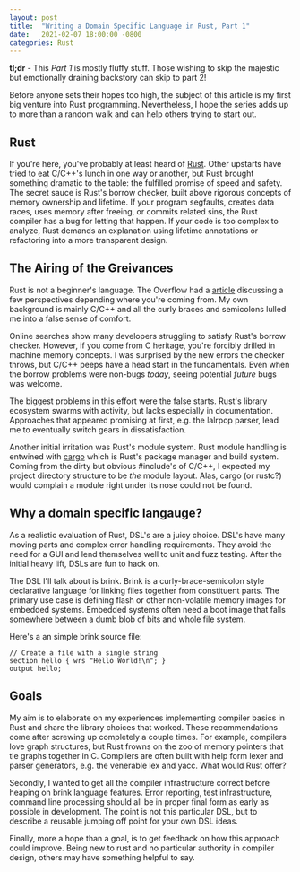 ```yaml
---
layout: post
title:  "Writing a Domain Specific Language in Rust, Part 1"
date:   2021-02-07 18:00:00 -0800
categories: Rust
---
```


**tl;dr** - This _Part 1_ is mostly fluffy stuff.  Those wishing to skip the majestic but emotionally draining backstory can skip to part 2!

Before anyone sets their hopes too high, the subject of this article is my first big venture into Rust programming.  Nevertheless, I hope the series adds up to more than a random walk and can help others trying to start out.

## Rust

If you're here, you've probably at least heard of [Rust](ttps://www.rust-lang.org). Other upstarts have tried to eat C/C++'s lunch in one way or another, but Rust brought something dramatic to the table: the fulfilled promise of speed and safety.  The secret sauce is Rust's borrow checker, built above rigorous concepts of memory ownership and lifetime. If your program segfaults, creates data races, uses memory after freeing, or commits related sins, the Rust compiler has a bug for letting that happen. If your code is too complex to analyze, Rust demands an explanation using lifetime annotations or refactoring into a more transparent design.

## The Airing of the Greivances

Rust is not a beginner's language. The Overflow had a [article](https://stackoverflow.blog/2020/01/20/what-is-rust-and-why-is-it-so-popular) discussing a few perspectives depending where you're coming from. My own background is mainly C/C++ and all the curly braces and semicolons lulled me into a false sense of comfort.

Online searches show many developers struggling to satisfy Rust's borrow checker. However, if you come from C heritage, you're forcibly drilled in machine memory concepts. I was surprised by the new errors the checker throws, but C/C++ peeps have a head start in the fundamentals. Even when the borrow problems were non-bugs _today_, seeing potential _future_ bugs was welcome.

The biggest problems in this effort were the false starts. Rust's library ecosystem swarms with activity, but lacks especially in documentation. Approaches that appeared promising at first, e.g. the lalrpop parser, lead me to eventually switch gears in dissatisfaction.

Another initial irritation was Rust's module system.  Rust module handling is entwined with [cargo](https://doc.rust-lang.org/cargo) which is Rust's package manager and build system. Coming from the dirty but obvious #include's of C/C++, I expected my project directory structure to be _the_ module layout.  Alas, cargo (or rustc?) would complain a module right under its nose could not be found.

## Why a domain specific langauge?

As a realistic evaluation of Rust, DSL's are a juicy choice. DSL's have many moving parts and complex error handling requirements. They avoid the need for a GUI and lend themselves well to unit and fuzz testing. After the initial heavy lift, DSLs are fun to hack on.

The DSL I'll talk about is brink. Brink is a curly-brace-semicolon style declarative language for linking files together from constituent parts. The primary use case is defining flash or other non-volatile memory images for embedded systems. Embedded systems often need a boot image that falls somewhere between a dumb blob of bits and whole file system.

Here's a an simple brink source file:

    // Create a file with a single string
    section hello { wrs "Hello World!\n"; }
    output hello;

## Goals

My aim is to elaborate on my experiences implementing compiler basics in Rust and share the library choices that worked.  These recommendations come after screwing up completely a couple times. For example, compilers love graph structures, but Rust frowns on the zoo of memory pointers that tie graphs together in C. Compilers are often built with help form lexer and parser generators, e.g. the venerable lex and yacc. What would Rust offer?

Secondly, I wanted to get all the compiler infrastructure correct before heaping on brink language features. Error reporting, test infrastructure, command line processing should all be in proper final form as early as possible in development. The point is not this particular DSL, but to describe a reusable jumping off point for your own DSL ideas.

Finally, more a hope than a goal, is to get feedback on how this approach could improve. Being new to rust and no particular authority in compiler design, others may have something helpful to say.

